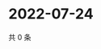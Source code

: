 # 2022-07-24

共 0 条

<!-- BEGIN WEIBO -->
<!-- 最后更新时间 Sun Jul 24 2022 06:14:50 GMT+0800 (China Standard Time) -->

<!-- END WEIBO -->
